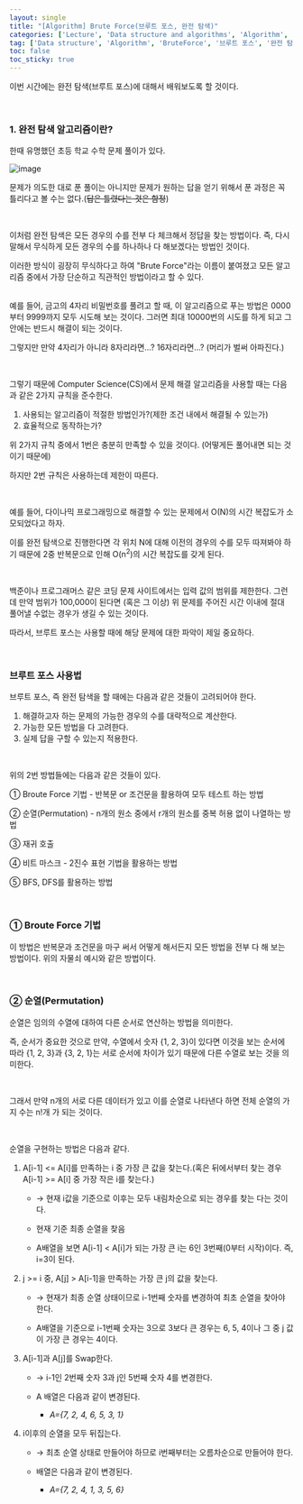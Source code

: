 ```yaml
---
layout: single
title: "[Algorithm] Brute Force(브루트 포스, 완전 탐색)"
categories: ['Lecture', 'Data structure and algorithms', 'Algorithm', 'BruteForce']
tag: ['Data structure', 'Algorithm', 'BruteForce', '브루트 포스', '완전 탐색']
toc: false
toc_sticky: true
---
```


이번 시간에는 완전 탐색(브루트 포스)에 대해서 배워보도록 할 것이다.

<br>

### 1. 완전 탐색 알고리즘이란?

한때 유명했던 초등 학교 수학 문제 풀이가 있다.

![image](https://user-images.githubusercontent.com/79521972/155886472-8a400527-609c-4a47-93d2-3dbb656ef62c.png)

문제가 의도한 대로 푼 풀이는 아니지만 문제가 원하는 답을 얻기 위해서 푼 과정은 꼭 틀리다고 볼 수는 없다.(~~답은 틀렸다는 것은 함정~~)

<br>

이처럼 완전 탐색은 모든 경우의 수를 전부 다 체크해서 정답을 찾는 방법이다. 즉, 다시 말해서 무식하게 모든 경우의 수를 하나하나 다 해보겠다는 방법인 것이다.

이러한 방식이 굉장히 무식하다고 하여 "Brute Force"라는 이름이 붙여졌고 모든 알고리즘 중에서 가장 단순하고 직관적인 방법이라고 할 수 있다.

<br>
예를 들어, 금고의 4자리 비밀번호를 풀려고 할 때, 이 알고리즘으로 푸는 방법은 0000부터 9999까지 모두 시도해 보는 것이다. 그러면 최대 10000번의 시도를 하게 되고 그 안에는 반드시 해결이 되는 것이다.

그렇지만 만약 4자리가 아니라 8자리라면...? 16자리라면...? (머리가 벌써 아파진다.)

<br>

그렇기 때문에 Computer Science(CS)에서 문제 해결 알고리즘을 사용할 때는 다음과 같은 2가지 규칙을 준수한다.

1. 사용되는 알고리즘이 적절한 방법인가?(제한 조건 내에서 해결될 수 있는가)
2. 효율적으로 동작하는가?

위 2가지 규칙 중에서 1번은 충분히 만족할 수 있을 것이다. (어떻게든 풀어내면 되는 것이기 때문에)

하지만 2번 규칙은 사용하는데 제한이 따른다.

<br>

예를 들어, 다이나믹 프로그래밍으로 해결할 수 있는 문제에서 O(N)의 시간 복잡도가 소모되었다고 하자.

이를 완전 탐색으로 진행한다면 각 위치 N에 대해 이전의 경우의 수를 모두 따져봐야 하기 때문에 2중 반복문으로 인해 O(n<sup>2</sup>)의 시간 복잡도를 갖게 된다.

<br>

백준이나 프로그래머스 같은 코딩 문제 사이트에서는 입력 값의 범위를 제한한다. 그런데 만약 범위가 100,000이 된다면 (혹은 그 이상) 위 문제를 주어진 시간 이내에 절대 풀어낼 수없는 경우가 생길 수 있는 것이다.

따라서, 브루트 포스는 사용할 때에 해당 문제에 대한 파악이 제일 중요하다.

<br>

### 브루트 포스 사용법

브루트 포스, 즉 완전 탐색을 할 때에는 다음과 같은 것들이 고려되어야 한다.

1. 해결하고자 하는 문제의 가능한 경우의 수를 대략적으로 계산한다.
2. 가능한 모든 방법을 다 고려한다.
3. 실제 답을 구할 수 있는지 적용한다.

<br>

위의 2번 방법들에는 다음과 같은 것들이 있다.

① Broute Force 기법 - 반복문 or 조건문을 활용하여 모두 테스트 하는 방법

② 순열(Permutation) - n개의 원소 중에서 r개의 원소를 중복 허용 없이 나열하는 방법

③ 재귀 호출

④ 비트 마스크 - 2진수 표현 기법을 활용하는 방법

⑤ BFS, DFS를 활용하는 방법

<br>



### ① Broute Force 기법

이 방법은 반복문과 조건문을 마구 써서 어떻게 해서든지 모든 방법을 전부 다 해 보는 방법이다. 위의 자물쇠 예시와 같은 방법이다.

<br>



### ② 순열(Permutation) 

순열은 임의의 수열에 대하여 다른 순서로 연산하는 방법을 의미한다.

즉, 순서가 중요한 것으로 만약, 수열에서 숫자 {1, 2, 3}이 있다면 이것을 보는 순서에 따라 {1, 2, 3}과 {3, 2, 1}는 서로 순서에 차이가 있기 때문에 다른 수열로 보는 것을 의미한다.

<br>

그래서 만약 n개의 서로 다른 데이터가 있고 이를 순열로 나타낸다 하면 전체 순열의 가지 수는 n!개 가 되는 것이다.

<br>

순열을 구현하는 방법은 다음과 같다.

1. A[i-1] <= A[i]를 만족하는 i 중 가장 큰 값을 찾는다.(혹은 뒤에서부터 찾는 경우 A[i-1] >= A[i] 중 가장 작은 i를 찾는다.)

   - → 현재 i값을 기준으로 이후는 모두 내림차순으로 되는 경우를 찾는 다는 것이다. 

   - 현재 기준 최종 순열을 찾음

   - A배열을 보면 A[i-1] < A[i]가 되는 가장 큰 i는 6인 3번째(0부터 시작)이다. 즉, i=3이 된다.

2. j >= i 중, A[j] > A[i-1]을 만족하는 가장 큰 j의 값을 찾는다.

   - → 현재가 최종 순열 상태이므로 i-1번째 숫자를 변경하여 최초 순열을 찾아야 한다.

   - A배열을 기준으로 i-1번째 숫자는 3으로 3보다 큰 경우는 6, 5, 4이나 그 중 j 값이 가장 큰 경우는 4이다.

3. A[i-1]과 A[j]를 Swap한다.

   - → i-1인 2번째 숫자 3과 j인 5번째 숫자 4를 변경한다. 

   - A 배열은 다음과 같이 변경된다.
     - *A={7, 2, 4, 6, 5, 3, 1}* 

4. i이후의 순열을 모두 뒤집는다.

   - → 최초 순열 상태로 만들어야 하므로 i번째부터는 오름차순으로 만들어야 한다. 

   - 배열은 다음과 같이 변경된다.
     - *A={7, 2, 4, 1, 3, 5, 6}*















































































